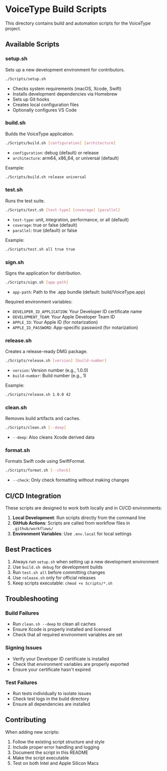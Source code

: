 # VoiceType Build Scripts

This directory contains build and automation scripts for the VoiceType project.

## Available Scripts

### setup.sh
Sets up a new development environment for contributors.
```bash
./Scripts/setup.sh
```
- Checks system requirements (macOS, Xcode, Swift)
- Installs development dependencies via Homebrew
- Sets up Git hooks
- Creates local configuration files
- Optionally configures VS Code

### build.sh
Builds the VoiceType application.
```bash
./Scripts/build.sh [configuration] [architecture]
```
- `configuration`: debug (default) or release
- `architecture`: arm64, x86_64, or universal (default)

Example:
```bash
./Scripts/build.sh release universal
```

### test.sh
Runs the test suite.
```bash
./Scripts/test.sh [test-type] [coverage] [parallel]
```
- `test-type`: unit, integration, performance, or all (default)
- `coverage`: true or false (default)
- `parallel`: true (default) or false

Example:
```bash
./Scripts/test.sh all true true
```

### sign.sh
Signs the application for distribution.
```bash
./Scripts/sign.sh [app-path]
```
- `app-path`: Path to the .app bundle (default: build/VoiceType.app)

Required environment variables:
- `DEVELOPER_ID_APPLICATION`: Your Developer ID certificate name
- `DEVELOPMENT_TEAM`: Your Apple Developer Team ID
- `APPLE_ID`: Your Apple ID (for notarization)
- `APPLE_ID_PASSWORD`: App-specific password (for notarization)

### release.sh
Creates a release-ready DMG package.
```bash
./Scripts/release.sh [version] [build-number]
```
- `version`: Version number (e.g., 1.0.0)
- `build-number`: Build number (e.g., 1)

Example:
```bash
./Scripts/release.sh 1.0.0 42
```

### clean.sh
Removes build artifacts and caches.
```bash
./Scripts/clean.sh [--deep]
```
- `--deep`: Also cleans Xcode derived data

### format.sh
Formats Swift code using SwiftFormat.
```bash
./Scripts/format.sh [--check]
```
- `--check`: Only check formatting without making changes

## CI/CD Integration

These scripts are designed to work both locally and in CI/CD environments:

1. **Local Development**: Run scripts directly from the command line
2. **GitHub Actions**: Scripts are called from workflow files in `.github/workflows/`
3. **Environment Variables**: Use `.env.local` for local settings

## Best Practices

1. Always run `setup.sh` when setting up a new development environment
2. Use `build.sh debug` for development builds
3. Run `test.sh all` before committing changes
4. Use `release.sh` only for official releases
5. Keep scripts executable: `chmod +x Scripts/*.sh`

## Troubleshooting

### Build Failures
- Run `clean.sh --deep` to clean all caches
- Ensure Xcode is properly installed and licensed
- Check that all required environment variables are set

### Signing Issues
- Verify your Developer ID certificate is installed
- Check that environment variables are properly exported
- Ensure your certificate hasn't expired

### Test Failures
- Run tests individually to isolate issues
- Check test logs in the build directory
- Ensure all dependencies are installed

## Contributing

When adding new scripts:
1. Follow the existing script structure and style
2. Include proper error handling and logging
3. Document the script in this README
4. Make the script executable
5. Test on both Intel and Apple Silicon Macs